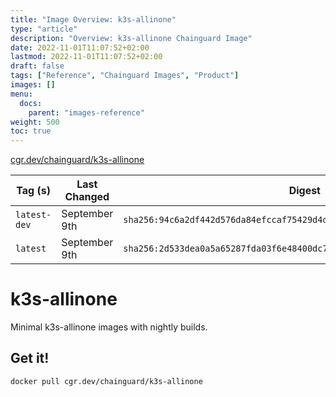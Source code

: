 ```yaml
---
title: "Image Overview: k3s-allinone"
type: "article"
description: "Overview: k3s-allinone Chainguard Image"
date: 2022-11-01T11:07:52+02:00
lastmod: 2022-11-01T11:07:52+02:00
draft: false
tags: ["Reference", "Chainguard Images", "Product"]
images: []
menu:
  docs:
    parent: "images-reference"
weight: 500
toc: true
---
```


[cgr.dev/chainguard/k3s-allinone](https://github.com/chainguard-images/images/tree/main/images/k3s-allinone)

| Tag (s)       | Last Changed  | Digest                                                                    |
|---------------|---------------|---------------------------------------------------------------------------|
|  `latest-dev` | September 9th | `sha256:94c6a2df442d576da84efccaf75429d4d7a472233c874b98d7676b907dd27e8c` |
|  `latest`     | September 9th | `sha256:2d533dea0a5a65287fda03f6e48400dc71a19a930fd162d527bc73a4cd61115e` |

# k3s-allinone

Minimal k3s-allinone images with nightly builds.

## Get it!

```shell
docker pull cgr.dev/chainguard/k3s-allinone
```
